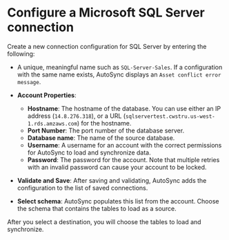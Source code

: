 # Configure a Microsoft SQL Server connection

Create a new connection configuration for SQL Server by entering the following:

-   A unique, meaningful name such as `SQL-Server-Sales`. If a configuration with the same name exists, AutoSync displays an `Asset conflict error message`.
-   **Account Properties**:
    -   **Hostname**: The hostname of the database. You can use either an IP address \(`14.8.276.318`\), or a URL \(`sqlservertest.cwstru.us-west-1.rds.amzaws.com`\) for the hostname.
    -   **Port Number**: The port number of the database server.
    -   **Database name**: The name of the source database.
    -   **Username**: A username for an account with the correct permissions for AutoSync to load and synchronize data.
    -   **Password**: The password for the account. Note that multiple retries with an invalid password can cause your account to be locked.
-   **Validate and Save**: After saving and validating, AutoSync adds the configuration to the list of saved connections.

-   **Select schema**: AutoSync populates this list from the account. Choose the schema that contains the tables to load as a source.


After you select a destination, you will choose the tables to load and synchronize.

